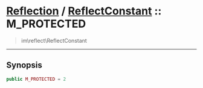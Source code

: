 # [Reflection](reflect.md) / [ReflectConstant](reflect-ReflectConstant.md) :: M_PROTECTED
 > im\reflect\ReflectConstant
____

## Synopsis
```php
public M_PROTECTED = 2
```
